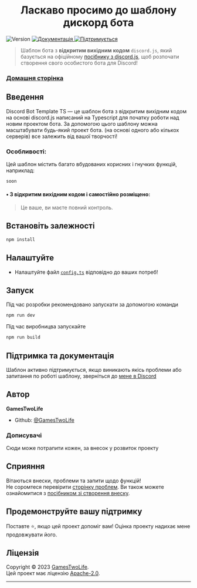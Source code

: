 <h1 align="center">Ласкаво просимо до шаблону дискорд бота</h1>
<p>
  <img alt="Version" src="https://img.shields.io/badge/версія-v0.0.0-blue.svg" />
  <a href="https://github.com/GamesTwoLife/DiscordBot-TemplateTS#readme" target="_blank">
    <img alt="Документація" src="https://img.shields.io/badge/Документація%3F-yes-brightgreen.svg" />
  </a>
  <a href="https://github.com/GamesTwoLife/DiscordBot-TemplateTS/graphs/commit-activity" target="_blank">
    <img alt="Підтримується" src="https://img.shields.io/badge/Підтримується%3F-yes-green.svg" />
  </a>
</p>

> Шаблон бота з **відкритим вихідним кодом** `discord.js`, який базується на офіційному [посібнику з discord.js](https://discordjs.guide/), щоб розпочати створення свого особистого бота для Discord!

### [Домашня сторінка](https://github.com/GamesTwoLife/DiscordBot-TemplateTS#readme)

## Введення

Discord Bot Template TS — це шаблон бота з відкритим вихідним кодом на основі discord.js написаний на Typescript для початку роботи над новим проектом бота. За допомогою цього шаблону можна масштабувати будь-який проект бота. (на основі одного або кількох серверів) все залежить від вашої творчості!

### Особливості:

Цей шаблон містить багато вбудованих корисних і гнучких функцій, наприклад:

```sh
soon
```

#### • **З відкритим вихідним кодом і самостійно розміщено:**

> Це ваше, ви маєте повний контроль.

## Встановіть залежності

```sh
npm install
```

## Налаштуйте

- Налаштуйте файл [`config.ts`](https://github.com/GamesTwoLife/DiscordBot-Template/blob/master/src/config.ts) відповідно до ваших потреб!

## Запуск

Під час розробки рекомендовано запускати за допомогою команди
```sh
npm run dev
```

Під час виробницва запускайте 
```sh
npm run build
```

## Підтримка та документація

Шаблон активно підтримується, якщо виникають якісь проблеми або запитання по роботі шаблону, зверніться до [мене в Discord](https://discord.gg/users/713064369705189446)

## Автор

**GamesTwoLife**

- Github: [@GamesTwoLife](https://github.com/GamesTwoLife)

### Дописувачі

Сюди може потрапити кожен, за внесок у розвиток проекту

## Сприяння

Вітаються внески, проблеми та запити щодо функцій!<br />Не соромтеся перевірити [сторінку проблем](https://github.com/GamesTwoLife/DiscordBot-TemplateTS/issues). Ви також можете ознайомитися з [посібником зі створення внеску](https://github.com/GamesTwoLife/DiscordBot-TemplateTS/blob/master/CONTRIBUTING.md).

## Продемонструйте вашу підтримку

Поставте ⭐️, якщо цей проект допоміг вам! Оцінка проекту надихає мене продовжувати його.

## Ліцензія

Copyright © 2023 [GamesTwoLife](https://github.com/GamesTwoLife).<br />
Цей проект має ліцензію [Apache-2.0](LICENSE).

---
